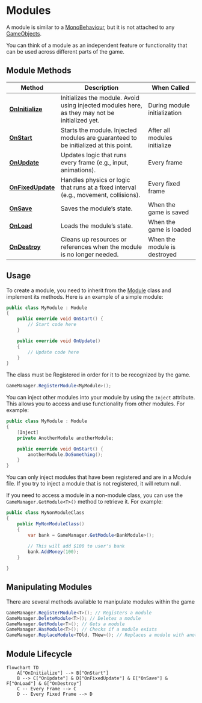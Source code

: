 # Modules

A module is similar to
a [MonoBehaviour](https://docs.unity3d.com/6000.1/Documentation/ScriptReference/MonoBehaviour.html), but it is not
attached to any [GameObjects](https://docs.unity3d.com/6000.1/Documentation/ScriptReference/GameObject.html).

You can think of a module as an independent feature or functionality that can be used across different parts of the
game.

## Module Methods

| **Method**                                                                                                                                | **Description**                                                                                | **When Called**              |
|-------------------------------------------------------------------------------------------------------------------------------------------|------------------------------------------------------------------------------------------------|------------------------------|
| **[OnInitialize](https://industrial-valley.github.io/Modding-Documentation/api/api/IndustrialValley.Modules.Module.OnInitialize.html)**   | Initializes the module. Avoid using injected modules here, as they may not be initialized yet. | During module initialization |
| **[OnStart](https://industrial-valley.github.io/Modding-Documentation/api/api/IndustrialValley.Modules.Module.OnStart.html)**             | Starts the module. Injected modules are guaranteed to be initialized at this point.            | After all modules initialize |
| **[OnUpdate](https://industrial-valley.github.io/Modding-Documentation/api/api/IndustrialValley.Modules.Module.OnUpdate.html)**           | Updates logic that runs every frame (e.g., input, animations).                                 | Every frame                  |
| **[OnFixedUpdate](https://industrial-valley.github.io/Modding-Documentation/api/api/IndustrialValley.Modules.Module.OnFixedUpdate.html)** | Handles physics or logic that runs at a fixed interval (e.g., movement, collisions).           | Every fixed frame            |
| **[OnSave](https://industrial-valley.github.io/Modding-Documentation/api/api/IndustrialValley.Modules.Module.OnSave.html)**               | Saves the module’s state.                                                                      | When the game is saved       |
| **[OnLoad](https://industrial-valley.github.io/Modding-Documentation/api/api/IndustrialValley.Modules.Module.OnLoad.html)**               | Loads the module’s state.                                                                      | When the game is loaded      |
| **[OnDestroy](https://industrial-valley.github.io/Modding-Documentation/api/api/IndustrialValley.Modules.Module.OnDestroy.html)**         | Cleans up resources or references when the module is no longer needed.                         | When the module is destroyed |

## Usage

To create a module, you need to inherit from
the [Module](https://industrial-valley.github.io/Modding-Documentation/api/api/IndustrialValley.Modules.Module.html)
class and implement its methods. Here is an example of a simple module:

```cs
public class MyModule : Module
{
    public override void OnStart() {
        // Start code here
    }

    public override void OnUpdate()
    {
        // Update code here
    }  
}
```

The class must be Registered in order for it to be recognized by the game.

```cs
GameManager.RegisterModule<MyModule>();
```

You can inject other modules into your module by using the `Inject` attribute. This allows you to access and use
functionality from other modules. For example:

```cs
public class MyModule : Module
{
    [Inject]
    private AnotherModule anotherModule;

    public override void OnStart() {
        anotherModule.DoSomething();
    }
}
```

You can only inject modules that have been registered and are in a Module file. If you try to inject a module that is
not registered, it will return null.

If you need to access a module in a non-module class, you can use the `GameManager.GetModule<T>()` method to retrieve
it. For example:

```cs
public class MyNonModuleClass
{
    public MyNonModuleClass()
    {
        var bank = GameManager.GetModule<BankModule>();
        
        // This will add $100 to user's bank
        bank.AddMoney(100);
    }

}
```

## Manipulating Modules

There are several methods available to manipulate modules within the game

```cs
GameManager.RegisterModule<T>(); // Registers a module
GameManager.DeleteModule<T>(); // Deletes a module
GameManager.GetModule<T>(); // Gets a module
GameManager.HasModule<T>(); // Checks if a module exists
GameManager.ReplaceModule<TOld, TNew>(); // Replaces a module with another one
```

## Module Lifecycle

```mermaid
flowchart TD
    A["OnInitialize"] --> B["OnStart"]
    B --> C["OnUpdate"] & D["OnFixedUpdate"] & E["OnSave"] & F["OnLoad"] & G["OnDestroy"]
    C -- Every Frame --> C
    D -- Every Fixed Frame --> D
```
